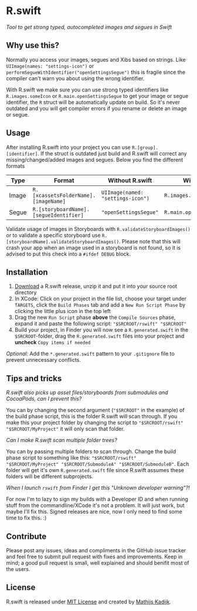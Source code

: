 # R.swift
_Tool to get strong typed, autocompleted images and segues in Swift_

## Why use this?

Normally you access your images, segues and Xibs based on strings. Like `UIImage(names: "settings-icon")` or `performSegueWithIdentifier("openSettingsSegue")` this is fragile since the compiler can't warn you about using the wrong identifier.

With R.swift we make sure you can use strong typed identifiers like `R.images.someIcon` or `R.main.openSettingsSegue` to get your image or segue identifier, the `R` struct will be automatically update on build. So it's never outdated and you will get compiler errors if you rename or delete an image or segue.

## Usage

After installing R.swift into your project you can use `R.[group].[identifier]`. If the struct is outdated just build and R.swift will correct any missing/changed/added images and segues. Below you find the different formats

Type  | Format                                 | Without R.swift                   | With R.swift
------|----------------------------------------|-----------------------------------|----------------------
Image | `R.[xcassetsFolderName].[imageName]`   | `UIImage(named: "settings-icon")` | `R.images.settingsIcon`
Segue | `R.[storyboardName].[segueIdentifier]` | `"openSettingsSegue"`             | `R.main.openSettingsSegue`

Validate usage of images in Storyboards with `R.validateStoryboardImages()` or to validate a specific storyboard use `R.[storyboardName].validateStoryboardImages()`. Please note that this will crash your app when an image used in a storyboard is not found, so it is advised to put this check into a `#ifdef DEBUG` block.

## Installation

1. [Download](https://github.com/mac-cain13/R.swift/releases) a R.swift release, unzip it and put it into your source root directory
2. In XCode: Click on your project in the file list, choose your target under `TARGETS`, click the `Build Phases` tab and add a `New Run Script Phase` by clicking the little plus icon in the top left
3. Drag the new `Run Script` phase **above** the `Compile Sources` phase, expand it and paste the following script: `"$SRCROOT/rswift" "$SRCROOT"`
4. Build your project, in Finder you will now see a `R.generated.swift` in the `$SRCROOT`-folder, drag the `R.generated.swift` files into your project and **uncheck** `Copy items if needed`

_Optional:_ Add the `*.generated.swift` pattern to your `.gitignore` file to prevent unnecessary conflicts.

## Tips and tricks

*R.swift also picks up asset files/storyboards from submodules and CocoaPods, can I prevent this?*

You can by changing the second argument (`"$SRCROOT"` in the example) of the build phase script, this is the folder R.swift will scan through. If you make this your project folder by changing the script to `"$SRCROOT/rswift" "$SRCROOT/MyProject"` it will only scan that folder.

*Can I make R.swift scan multiple folder trees?*

You can by passing multiple folders to scan through. Change the build phase script to something like this: `"$SRCROOT/rswift" "$SRCROOT/MyProject" "$SRCROOT/SubmoduleA" "$SRCROOT/SubmoduleB"`. Each folder will get it's own `R.generated.swift` file since R.swift assumes these folders will be different subprojects.

*When I launch `rswift` from Finder I get this "Unknown developer warning"?!*

For now I'm to lazy to sign my builds with a Developer ID and when running stuff from the commandline/XCode it's not a problem. It will just work, but maybe I'll fix this. Signed releases are nice, now I only need to find some time to fix this. :)

## Contribute

Please post any issues, ideas and compliments in the GitHub issue tracker and feel free to submit pull request with fixes and improvements. Keep in mind; a good pull request is small, well explained and should benifit most of the users.

## License

R.swift is released under [MIT License](License) and created by [Mathijs Kadijk](https://github.com/mac-cain13).
